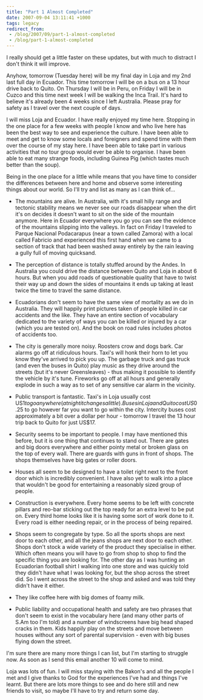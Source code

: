 ```yaml
---
title: "Part 1 Almost Completed"
date: 2007-09-04 13:11:41 +1000
tags: legacy
redirect_from:
 - /blog/2007/09/part-1-almost-completed
 - /blog/part-1-almost-completed
---
```


I really should get a little faster on these updates, but with much to distract I don't think it will improve.

Anyhow, tomorrow (Tuesday here) will be my final day in Loja and my 2nd last full day in Ecuador. This time tomorrow I will be on a bus on a 13 hour drive back to Quito. On Thursday I will be in Peru, on Friday I will be in Cuzco and this time next week I will be walking the Inca Trail. It's hard to believe it's already been 4 weeks since I left Australia. Please pray for safety as I travel over the next couple of days.

I will miss Loja and Ecuador. I have really enjoyed my time here. Stopping in the one place for a few weeks with people I know and who live here has been the best way to see and experience the culture. I have been able to meet and get to know some locals and foreigners and spend time with them over the course of my stay here. I have been able to take part in various activities that no tour group would ever be able to organise. I have been able to eat many strange foods, including Guinea Pig (which tastes much better than the soup).

Being in the one place for a little while means that you have time to consider the differences between here and home and observe some interesting things about our world. So I'll try and list as many as I can think of...<!--break-->

- The mountains are alive. In Australia, with it's small hilly range and tectonic stability means we never see our roads disappear when the dirt it's on decides it doesn't want to sit on the side of the mountain anymore. Here in Ecuador everywhere you go you can see the evidence of the mountains slipping into the valleys. In fact on Friday I traveled to Parque Nacional Podacarapus (near a town called Zamora) with a local called Fabricio and experienced this first hand when we came to a section of track that had been washed away entirely by the rain leaving a gully full of moving quicksand.

- The perception of distance is totally stuffed around by the Andes. In Australia you could drive the distance between Quito and Loja in about 6 hours. But when you add roads of questionable quality that have to twist their way up and down the sides of mountains it ends up taking at least twice the time to travel the same distance.

- Ecuadorians don't seem to have the same view of mortality as we do in Australia. They will happily print pictures taken of people killed in car accidents and the like. They have an entire section of vocabulary dedicated to the variety of ways you can be killed or injured by a car (which you are tested on). And the book on road rules includes photos of accidents too.

- The city is generally more noisy. Roosters crow and dogs bark. Car alarms go off at ridiculous hours. Taxi's will honk their horn to let you know they've arrived to pick you up. The garbage truck and gas truck (and even the buses in Quito) play music as they drive around the streets (but it's never Greensleaves) - thus making it possible to identify the vehicle by it's tune. Fireworks go off at all hours and generally explode in such a way as to set of any sensitive car alarm in the vicinity.

- Public transport is fantastic. Taxi's in Loja usually cost US$1 to go anywhere (at night it changes a little). Buses in Loja and Quito cost US$0.25 to go however far you want to go within the city. Intercity buses cost approximately a bit over a dollar per hour - tomorrow I travel the 13 hour trip back to Quito for just US$17.

- Security seems to be important to people. I may have mentioned this before, but it is one thing that continues to stand out. There are gates and big doors everywhere and either pointy metal or broken glass on the top of every wall. There are guards with guns in front of shops. The shops themselves have big gates or roller doors.

- Houses all seem to be designed to have a toilet right next to the front door which is incredibly convenient. I have also yet to walk into a place that wouldn't be good for entertaining a reasonably sized group of people.

- Construction is everywhere. Every home seems to be left with concrete pillars and reo-bar sticking out the top ready for an extra level to be put on. Every third home looks like it is having some sort of work done to it. Every road is either needing repair, or in the process of being repaired.

- Shops seem to congregate by type. So all the sports shops are next door to each other, and all the jeans shops are next door to each other. Shops don't stock a wide variety of the product they specialise in either. Which often means you will have to go from shop to shop to find the specific thing you are looking for. The other day as I was hunting an Ecuadorian football shirt I walking into one store and was quickly told they didn't have what I was looking for, but the shop across the street did. So I went across the street to the shop and asked and was told they didn't have it either.

- They like coffee here with big domes of foamy milk.

- Public liability and occupational health and safety are two phrases that don't seem to exist in the vocabulary here (and many other parts of S.Am too I'm told) and a number of windscreens have big head shaped cracks in them. Kids happily play on the streets and move between houses without any sort of parental supervision - even with big buses flying down the street.

I'm sure there are many more things I can list, but I'm starting to struggle now. As soon as I send this email another 10 will come to mind.

Loja was lots of fun. I will miss staying with the Bakon's and all the people I met and I give thanks to God for the experiences I've had and things I've learnt. But there are lots more things to see and do here still and new friends to visit, so maybe I'll have to try and return some day.

